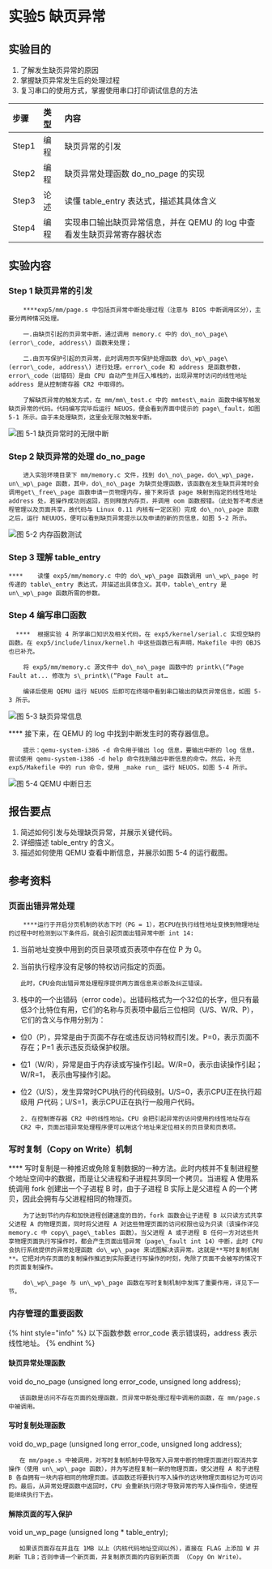 # 实验5 缺页异常

## 实验目的

1. 了解发生缺页异常的原因
2. 掌握缺页异常发生后的处理过程
3. 复习串口的使用方式，掌握使用串口打印调试信息的方法

| 步骤 | 类型 | 内容 |
| :--- | :--- | :--- |
| Step1 | 编程 | 缺页异常的引发 |
| Step2 | 编程 | 缺页异常处理函数 do\_no\_page 的实现 |
| Step3 | 论述 | 读懂 table\_entry 表达式，描述其具体含义 |
| Step4 | 编程 | 实现串口输出缺页异常信息，并在 QEMU 的 log 中查看发生缺页异常寄存器状态 |

## 实验内容

### Step 1 缺页异常的引发

        ****exp5/mm/page.s 中包括页异常中断处理过程（注意与 BIOS 中断调用区分），主要分两种情况处理。

        一.由缺页引起的页异常中断，通过调用 memory.c 中的 do\_no\_page\(error\_code, address\) 函数来处理；

        二.由页写保护引起的页异常，此时调用页写保护处理函数 do\_wp\_page\(error\_code, address\) 进行处理。error\_code 和 address 是函数参数，error\_code（出错码）是由 CPU 自动产生并压入堆栈的，出现异常时访问的线性地址 address 是从控制寄存器 CR2 中取得的。

        了解缺页异常的触发方式，在 mm/mm\_test.c 中的 mmtest\_main 函数中编写触发缺页异常的代码。代码编写完毕后运行 NEUOS，便会看到界面中提示的 page\_fault，如图 5-1 所示。由于未处理缺页，这里会无限次触发中断。

![&#x56FE; 5-1 &#x7F3A;&#x9875;&#x5F02;&#x5E38;&#x65F6;&#x7684;&#x65E0;&#x9650;&#x4E2D;&#x65AD;](https://lh4.googleusercontent.com/a07_BcEnULmEr-Igt1RxjJBAHGiHeI5K9rwi9RFL9aui7fXtHefLNRp9oqMhbz3rxfgvmIQomF8WdeQdmHxooNQtfBfsQ0G2ODd2SG28JtduNkMUhaFHPHjouAAURWOmzmYzEw_7)

### **Step 2 缺页异常的处理 do\_no\_page**

        进入实验环境目录下 mm/memory.c 文件，找到 do\_no\_page，do\_wp\_page，un\_wp\_page 函数，其中，do\_no\_page 为缺页处理函数，该函数在发生缺页异常时会调用get\_free\_page 函数申请一页物理内存，接下来将该 page 映射到指定的线性地址 address 处，若操作成功则返回，否则释放内存页，并调用 oom 函数报错。（此处暂不考虑进程管理以及页面共享，故代码与 Linux 0.11 内核有一定区别）完成 do\_no\_page 函数之后，运行 NEUUOS，便可以看到缺页异常提示以及申请的新的页信息，如图 5-2 所示。

![&#x56FE; 5-2 &#x5185;&#x5B58;&#x51FD;&#x6570;&#x6D4B;&#x8BD5;](https://lh4.googleusercontent.com/3o_q2NBC3X_mEFsmOxCYv4_H8UJREXvnP3YiOsc7IXM5BnMzPktXZbpPrbstz1IQ6g_-rvdhYuqWlwFtWj65rTeu6nP5OXYocfRVWz97sI27YeUTB8VN-R61kBHF6JrdicNHv1Q4)

### **Step 3 理解 table\_entry**

    ****    读懂 exp5/mm/memory.c 中的 do\_wp\_page 函数调用 un\_wp\_page 时传递的 table\_entry 表达式，并描述出具体含义。其中，table\_entry 是 un\_wp\_page 函数所需的参数。

### **Step 4 编写串口函数**

      ****  根据实验 4 所学串口知识及相关代码，在 exp5/kernel/serial.c 实现空缺的函数。在 exp5/include/linux/kernel.h 中这些函数已有声明，Makefile 中的 OBJS 也已补充。

        将 exp5/mm/memory.c 源文件中 do\_no\_page 函数中的 printk\(“Page Fault at... 修改为 s\_printk\(“Page Fault at…

        编译后使用 QEMU 运行 NEUOS 后即可在终端中看到串口输出的缺页异常信息，如图 5-3 所示。

![&#x56FE; 5-3 &#x7F3A;&#x9875;&#x5F02;&#x5E38;&#x4FE1;&#x606F;](https://lh4.googleusercontent.com/yI8q4FUxEBz7lLx0Wf4Ultj6MhnzKMVjBAgveso-PlBtDufWUbup30rxvAKywRQUX3h_Z5wWQ9WUl0Z-1cuQ0AMx82kei2170WmwfVX-NRa4LsXJcU4tDP8ojOun-IMDUatm_IVL)

 ****       接下来，在 QEMU 的 log 中找到中断发生时的寄存器信息。

        提示：qemu-system-i386 -d 命令用于输出 log 信息，要输出中断的 log 信息，尝试使用 qemu-system-i386 -d help 命令找到输出中断信息的命令。然后，补充 exp5/Makefile 中的 run 命令，使用 _make run_ 运行 NEUOS，如图 5-4 所示。

![&#x56FE; 5-4 QEMU &#x4E2D;&#x65AD;&#x65E5;&#x5FD7;](https://lh4.googleusercontent.com/ck_oknF8FSh4kfL-JtdyTUV0gMbH9nNrjyUnm1u5v2Ncn5bB3zC4lnfLnKd0pHtn4bYuCdAMr629u_9QxCtkA_bliTFV0au3_8Jp9UTXXz12gb1iZfIT03LBHdCT6NWhlyUFwhCD)

## 报告要点

1. 简述如何引发与处理缺页异常，并展示关键代码。
2. 详细描述 table\_entry 的含义。
3. 描述如何使用 QEMU 查看中断信息，并展示如图 5-4 的运行截图。

## 参考资料

### **页面出错异常处理**

        ****运行于开启分页机制的状态下时（PG = 1），若CPU在执行线性地址变换到物理地址的过程中时检测到以下条件后，就会引起页面出错异常中断 int 14:

1. 当前地址变换中用到的页目录项或页表项中存在位 P 为 0。
2. 当前执行程序没有足够的特权访问指定的页面。

       此时，CPU会向出错异常处理程序提供两方面信息来诊断及纠正错误。

1. 栈中的一个出错码（error code）。出错码格式为一个32位的长字，但只有最低3个比特位有用，它们的名称与页表项中最后三位相同（U/S、W/R、P），它们的含义与作用分别为：

* 位0（P），异常是由于页面不存在或违反访问特权而引发。P=0，表示页面不存在；P=1 表示违反页级保护权限。
* 位1（W/R），异常是由于内存读或写操作引起。W/R=0，表示由读操作引起；W/R=1， 表示由写操作引起。
* 位2（U/S），发生异常时CPU执行的代码级别。U/S=0，表示CPU正在执行超级用 户代码；U/S=1，表示CPU正在执行一般用户代码。

      2. 在控制寄存器 CR2 中的线性地址。CPU 会把引起异常的访问使用的线性地址存在 CR2 中，页面出错异常处理程序便可以用这个地址来定位相关的页目录和页表项。

### **写时复制（Copy on Write）机制**

   ****     写时复制是一种推迟或免除复制数据的一种方法。此时内核并不复制进程整个地址空间中的数据，而是让父进程和子进程共享同一个拷贝。当进程 A 使用系统调用 fork 创建出一个子进程 B 时，由于子进程 B 实际上是父进程 A 的一个拷贝，因此会拥有与父进程相同的物理页。

        为了达到节约内存和加快进程创建速度的目的，fork 函数会让子进程 B 以只读方式共享父进程 A 的物理页面，同时将父进程 A 对这些物理页面的访问权限也设为只读（该操作详见 memory.c 中 copy\_page\_tables 函数）。当父进程 A 或子进程 B 任何一方对这些共享物理页面执行写操作时，都会产生页面出错异常（page\_fault int 14）中断，此时 CPU 会执行系统提供的异常处理函数 do\_wp\_page 来试图解决该异常。这就是**写时复制机制**。它把对内存页面的复制操作推迟到实际要进行写操作的时刻，免除了页面不会被写的情况下的页面复制操作。

        do\_wp\_page 与 un\_wp\_page 函数在写时复制机制中发挥了重要作用，详见下一节。

### 内存管理的重要函数

{% hint style="info" %}
以下函数参数 error\_code 表示错误码，address 表示线性地址。
{% endhint %}

#### **缺页异常处理函数**

void do\_no\_page \(unsigned long error\_code, unsigned long address\);

       该函数是访问不存在页面的处理函数，页异常中断处理过程中调用的函数，在 mm/page.s 中被调用。

#### **写时复制处理函数**

void do\_wp\_page \(unsigned long error\_code, unsigned long address\);

       在 mm/page.s 中被调用，对写时复制机制中导致写入异常中断的物理页面进行取消共享操作（使用 un\_wp\_page 函数），并为写进程复制一新的物理页面，使父进程 A 和子进程 B 各自拥有一块内容相同的物理页面。该函数还将要执行写入操作的这块物理页面标记为可访问的。最后，从异常处理函数中返回时，CPU 会重新执行刚才导致异常的写入操作指令，使进程能继续执行下去。

#### **解除页面的写入保护**

void un\_wp\_page \(unsigned long \* table\_entry\);

       如果该页面存在并且在 1MB 以上（内核代码地址空间以外），直接在 FLAG 上添加 W 并刷新 TLB；否则申请一个新页面，并复制原页面的内容到新页面 （Copy On Write）。  


